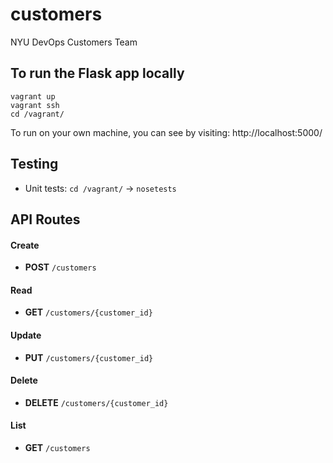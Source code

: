 # customers

NYU DevOps Customers Team

## To run the Flask app locally

```
vagrant up
vagrant ssh
cd /vagrant/
```
To run on your own machine, you can see by visiting: http://localhost:5000/

## Testing
- Unit tests: `cd /vagrant/` -> `nosetests`

## API Routes

#### **Create** 
- **POST** `/customers` 

#### **Read** 
- **GET** `/customers/{customer_id}`

#### **Update**
- **PUT** `/customers/{customer_id}`

#### **Delete**
- **DELETE** `/customers/{customer_id}`

#### **List**
- **GET** `/customers`
